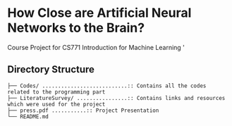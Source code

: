 # How Close are Artificial Neural Networks to the Brain?
Course Project for CS771 Introduction for Machine Learning '

## Directory Structure
```
├── Codes/ ...........................:: Contains all the codes related to the programming part
├── LiteratureSurvey/ ................:: Contains links and resources which were used for the project
├── press.pdf ...........:: Project Presentation
└── README.md
```
